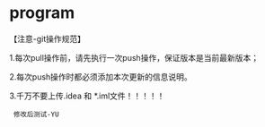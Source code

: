 # program
【注意-git操作规范】

1.每次pull操作前，请先执行一次push操作，保证版本是当前最新版本；

2.每次push操作时都必须添加本次更新的信息说明。

3.千万不要上传.idea 和 *.iml文件！！！！！

     修改后测试-YU
     
